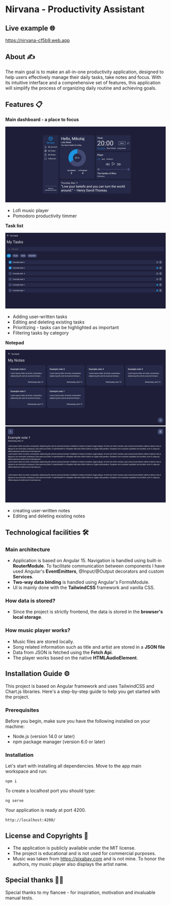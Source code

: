 # Nirvana - Productivity Assistant

## Live example 🌐

https://nirvana-cf5b9.web.app

## About ✍️

The main goal is to make an all-in-one productivity application, designed to help users effectively manage their daily tasks, take notes and focus. With its intuitive interface and a comprehensive set of features, this application will simplify the process of organizing daily routine and achieving goals.

## Features 📋

**Main dashboard - a place to focus**

![home](./src/assets/Images/Mockup/home.webp)

- Lofi music player
- Pomodoro productivity timmer

**Task list**

![To do](./src/assets/Images/Mockup/todo.webp)

- Adding user-written tasks
- Editing and deleting existing tasks
- Prioritizing - tasks can be highlighted as important
- Filtering tasks by category

**Notepad**

![Notepad](./src/assets/Images/Mockup/Notepad.webp)
![Note](./src/assets/Images/Mockup/note.webp)

- creating user-written notes
- Editing and deleting existing notes

## Technological facilities 🛠️

### Main architecture

- Application is based on Angular 15. Navigation is handled using built-in **RouterModule**. To facilitate communication between components I have used Angular's **EventEmitters**, @Input/@Output decorators and custom **Services**.
- **Two-way data binding** is handled using Angular's FormsModule.
- UI is mainly done with the **TailwindCSS** framework and vanilla CSS.

### How data is stored?

- Since the project is strictly frontend, the data is stored in the **browser's local storage**.

### How music player works?

- Music files are stored locally.
- Song related information such as title and artist are stored in a **JSON file**
- Data from JSON is fetched using the **Fetch Api**.
- The player works based on the native **HTMLAudioElement**.

## Installation Guide ⚙️

This project is based on Angular framework and uses TailwindCSS and Chart.js libraries. Here's a step-by-step guide to help you get started with the project.

### Prerequisites

Before you begin, make sure you have the following installed on your machine:

- Node.js (version 14.0 or later)
- npm package manager (version 6.0 or later)

### Installation

Let's start with installing all dependencies. Move to the app main workspace and run:

    npm i

To create a localhost port you should type:

    ng serve

Your application is ready at port 4200.

    http://localhost:4200/

## License and Copyrights 📜

- The application is publicly available under the MIT license.
- The project is educational and is not used for commercial purposes.
- Music was taken from https://pixabay.com and is not mine. To honor the authors, my music player also displays the artist name.

## Special thanks 🙏🏽

Special thanks to my fiancee - for inspiration, motivation and invaluable manual tests.
